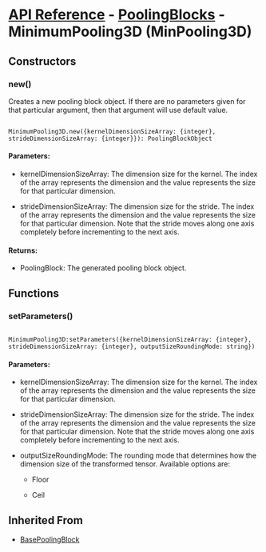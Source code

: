 # [API Reference](../../API.md) - [PoolingBlocks](../PoolingBlocks.md) - MinimumPooling3D (MinPooling3D)

## Constructors

### new()

Creates a new pooling block object. If there are no parameters given for that particular argument, then that argument will use default value.

```

MinimumPooling3D.new({kernelDimensionSizeArray: {integer}, strideDimensionSizeArray: {integer}}): PoolingBlockObject

```

#### Parameters:

* kernelDimensionSizeArray: The dimension size for the kernel. The index of the array represents the dimension and the value represents the size for that particular dimension. 

* strideDimensionSizeArray: The dimension size for the stride. The index of the array represents the dimension and the value represents the size for that particular dimension. Note that the stride moves along one axis completely before incrementing to the next axis.

#### Returns:

* PoolingBlock: The generated pooling block object.

## Functions

### setParameters()

```

MinimumPooling3D:setParameters({kernelDimensionSizeArray: {integer}, strideDimensionSizeArray: {integer}, outputSizeRoundingMode: string})

```

#### Parameters:

* kernelDimensionSizeArray: The dimension size for the kernel. The index of the array represents the dimension and the value represents the size for that particular dimension. 

* strideDimensionSizeArray: The dimension size for the stride. The index of the array represents the dimension and the value represents the size for that particular dimension. Note that the stride moves along one axis completely before incrementing to the next axis.

* outputSizeRoundingMode: The rounding mode that determines how the dimension size of the transformed tensor. Available options are:

	* Floor
   
	* Ceil

## Inherited From

* [BasePoolingBlock](BasePoolingBlock.md)
